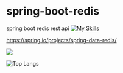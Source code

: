 # spring-boot-redis
spring boot redis rest api
[![My Skills](https://skills.thijs.gg/icons?i=redis&theme=light)](https://skills.thijs.gg)


https://spring.io/projects/spring-data-redis/

<a href="">
  <img align="centre" src="https://github-readme-stats.vercel.app/api?username=ibrahimyldz11q&count_private=true&include_all_commits=true&show_icons=true&title_color=007bff&text_color=e7e7e7&icon_color=007bff&bg_color=171c28" />
<a />
  
![Top Langs](https://github-readme-stats.vercel.app/api/top-langs/?username=ibrahimyldz11q&layout=compact&title_color=007bff&text_color=e7e7e7&icon_color=007bff&bg_color=171c28)


